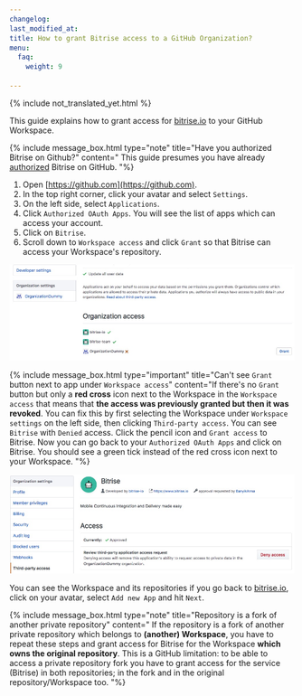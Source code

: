 ```yaml
---
changelog: 
last_modified_at: 
title: How to grant Bitrise access to a GitHub Organization?
menu:
  faq:
    weight: 9

---
```

{% include not_translated_yet.html %}

This guide explains how to grant access for [bitrise.io](https://www.bitrise.io/) to your GitHub Workspace.

{% include message_box.html type="note" title="Have you authorized Bitrise on Github?" content=" This guide presumes you have already [authorized](https://help.github.com/articles/authorizing-oauth-apps/) Bitrise on GitHub.
"%}

1. Open [https://github.com](https://github.com).
2. In the top right corner, click your avatar and select `Settings`.
3. On the left side, select `Applications`.
4. Click `Authorized OAuth Apps`. You will see the list of apps which can access your account.
5. Click on `Bitrise`.
6. Scroll down to `Workspace access` and click `Grant` so that Bitrise can access your Workspace's repository.

![{{ page.title }}](/img/faq/grant-org-access.jpg)

{% include message_box.html type="important" title="Can't see `Grant` button next to app under `Workspace access`" content="If there's no `Grant` button but only a **red cross** icon next to the Workspace in the `Workspace access` that means that **the access was previously granted but then it was revoked**. You can fix this by first selecting the Workspace under `Workspace settings` on the left side, then clicking `Third-party access`. You can see `Bitrise` with `Denied` access. Click the pencil icon and `Grant access` to Bitrise. Now you can go back to your `Authorized OAuth Apps` and click on Bitrise. You should see a green tick instead of the red cross icon next to your Workspace. "%} 

![{{ page.title }}](/img/faq/third-party-access.jpg)

You can see the Workspace and its repositories if you go back to [bitrise.io](https://www.bitrise.io), click on your avatar, select `Add new App` and hit `Next`.

{% include message_box.html type="note" title="Repository is a fork of another private repository" content="
If the repository is a fork of another private repository which belongs to **(another) Workspace**, you have to repeat these steps and grant access for Bitrise for the Workspace **which owns the original repository**. This is a GitHub limitation: to be able to access a private repository fork you have to grant access for the service (Bitrise) in both repositories; in the fork and in the original repository/Workspace too. "%}